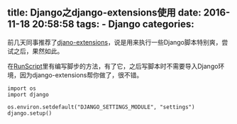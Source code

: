 title: Django之django-extensions使用
date: 2016-11-18 20:58:58
tags:
    - Django
categories:
---
前几天同事推荐了[djano-extensions](https://django-extensions.readthedocs.io/en/latest/)，说是用来执行一些Django脚本特别爽，尝试之后，果然如此。

在[RunScript](https://django-extensions.readthedocs.io/en/latest/runscript.html)里有编写脚步的方法，有了它，之后写脚本时不需要导入Django环境，因为django-extensions帮你做了，很不错。
```
import os
import django

os.environ.setdefault("DJANGO_SETTINGS_MODULE", "settings")
django.setup()
```
